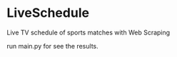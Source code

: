 # LiveSchedule
 Live TV schedule of sports matches  with Web Scraping
 
 run main.py for see the results.
